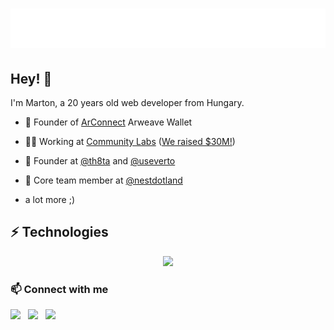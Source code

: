 <h1 align="center">
  <img src="https://raw.githubusercontent.com/martonlederer/martonlederer/master/name.svg" alt="Adam" />
</h1>

## Hey! 👋
I'm Marton, a 20 years old web developer from Hungary.

- 🦔 Founder of [ArConnect](https://arconnect.io) Arweave Wallet

- 👨‍💻 Working at [Community Labs](https://communitylabs.com) ([We raised $30M!](https://www.bloomberg.com/news/articles/2022-09-08/teenage-founder-raises-30-million-for-crypto-startup-community-labs?utm_medium=email&utm_source=newsletter&utm_term=220908&utm_campaign=author_22684653#xj4y7vzkg&leadSource=uverify%20wall))

- 🧭 Founder at [@th8ta](https://github.com/th8ta) and [@useverto](https://github.com/useverto)

- 👥 Core team member at [@nestdotland](https://github.com/nestdotland)

+ a lot more ;)

## ⚡ Technologies
<p align="center">
  <a href="https://skillicons.dev">
    <img src="https://skillicons.dev/icons?i=vscode,postman,php,js,ts,nodejs,go,laravel,express,nestjs,mysql,postgres,mongodb,git,github,gitlab,graphql,redis,kafka,docker,kubernetes,aws" />
  </a>
</p>

### 📫 Connect with me
  
[<img src="https://img.icons8.com/color/60/000000/linkedin.png" width="3.5%"/>](https://www.linkedin.com/in/anandaadam/)  &nbsp; [<img src="https://img.icons8.com/fluent/48/000000/instagram-new.png" width="3.5%"/>](https://www.instagram.com/ananda.adam_/)  &nbsp; <a href="mailto:adamanandasantoso@gmail.com"> <img src="https://img.icons8.com/fluent/48/000000/gmail.png" width="3.5%"/>
